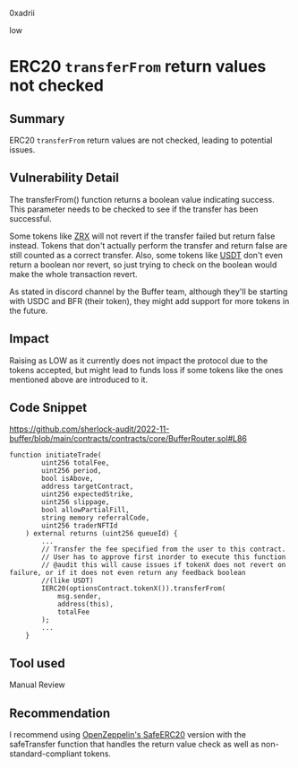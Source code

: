0xadrii

low

# ERC20 `transferFrom` return values not checked

## Summary
ERC20 `transferFrom` return values are not checked, leading to potential issues. 
## Vulnerability Detail
The transferFrom() function returns a boolean value indicating success. This parameter needs to be checked to see if the transfer has been successful. 

Some tokens like [ZRX](https://etherscan.io/token/0xe41d2489571d322189246dafa5ebde1f4699f498#code) will not revert if the transfer failed but return false instead. Tokens that don't actually perform the transfer and return false are still counted as a correct transfer. Also, some tokens like [USDT](https://etherscan.io/token/0xdac17f958d2ee523a2206206994597c13d831ec7) don't even return a boolean nor revert, so just trying to check on the boolean would make the whole transaction revert.

As stated in discord channel by the Buffer team, although they'll be starting with USDC and BFR (their token), they might add support for more tokens in the future.

## Impact
Raising as LOW as it currently does not impact the protocol due to the tokens accepted, but might lead to funds loss if some tokens like the ones mentioned above are introduced to it.

## Code Snippet
https://github.com/sherlock-audit/2022-11-buffer/blob/main/contracts/contracts/core/BufferRouter.sol#L86
```solidity
function initiateTrade(
        uint256 totalFee,
        uint256 period,
        bool isAbove,
        address targetContract,
        uint256 expectedStrike,
        uint256 slippage,
        bool allowPartialFill,
        string memory referralCode,
        uint256 traderNFTId
    ) external returns (uint256 queueId) {
        ...
        // Transfer the fee specified from the user to this contract.
        // User has to approve first inorder to execute this function
        // @audit this will cause issues if tokenX does not revert on failure, or if it does not even return any feedback boolean 
        //(like USDT)
        IERC20(optionsContract.tokenX()).transferFrom(
            msg.sender,
            address(this),
            totalFee
        );
        ...
    }

```
## Tool used

Manual Review

## Recommendation
I recommend using [OpenZeppelin's SafeERC20](https://github.com/OpenZeppelin/openzeppelin-contracts/blob/master/contracts/token/ERC20/utils/SafeERC20.sol#L22) version with the safeTransfer function that handles the return value check as well as non-standard-compliant tokens.